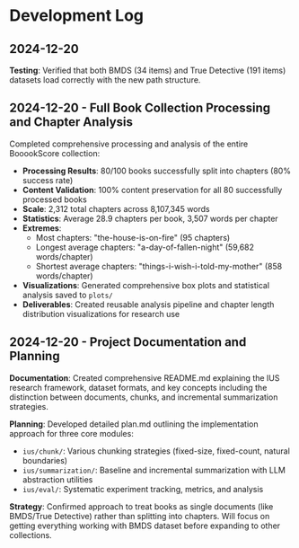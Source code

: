 # Development Log

## 2024-12-20

**Testing**: Verified that both BMDS (34 items) and True Detective (191 items) datasets load correctly with the new path structure.

## 2024-12-20 - Full Book Collection Processing and Chapter Analysis

Completed comprehensive processing and analysis of the entire BooookScore collection:

- **Processing Results**: 80/100 books successfully split into chapters (80% success rate)
- **Content Validation**: 100% content preservation for all 80 successfully processed books
- **Scale**: 2,312 total chapters across 8,107,345 words
- **Statistics**: Average 28.9 chapters per book, 3,507 words per chapter
- **Extremes**: 
  - Most chapters: "the-house-is-on-fire" (95 chapters)
  - Longest average chapters: "a-day-of-fallen-night" (59,682 words/chapter)  
  - Shortest average chapters: "things-i-wish-i-told-my-mother" (858 words/chapter)
- **Visualizations**: Generated comprehensive box plots and statistical analysis saved to `plots/`
- **Deliverables**: Created reusable analysis pipeline and chapter length distribution visualizations for research use

## 2024-12-20 - Project Documentation and Planning

**Documentation**: Created comprehensive README.md explaining the IUS research framework, dataset formats, and key concepts including the distinction between documents, chunks, and incremental summarization strategies.

**Planning**: Developed detailed plan.md outlining the implementation approach for three core modules:
- `ius/chunk/`: Various chunking strategies (fixed-size, fixed-count, natural boundaries)  
- `ius/summarization/`: Baseline and incremental summarization with LLM abstraction utilities
- `ius/eval/`: Systematic experiment tracking, metrics, and analysis

**Strategy**: Confirmed approach to treat books as single documents (like BMDS/True Detective) rather than splitting into chapters. Will focus on getting everything working with BMDS dataset before expanding to other collections. 
